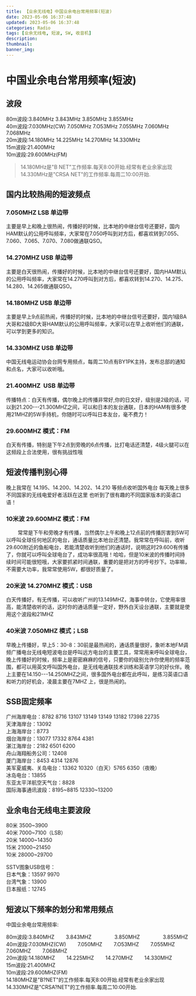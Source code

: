 ```yaml
---
title: 【业余无线电】中国业余电台常用频率(短波) 
date: 2023-05-06 16:37:48
updated: 2023-05-06 16:37:48
categories: Radio
tags: [业余无线电, 短波, SW, 收音机]
description: 
thumbnail: 
banner_img: 
---
```


# 中国业余电台常用频率(短波)

## 波段

80m波段:3.840MHz 3.843MHz 3.850MHz 3.855MHz  
40m波段:7.030MHz(CW) 7.050MHz 7.O53MHz 7.055MHz 7.060MHz 7.068MHz  
20m波段:14.180MHz 14.225MHz 14.270MHz 14.330MHz  
15m波段:21.400MHz  
10m波段:29.600MHz(FM)  

> 14.180MHz是"B NET"工作频率.每天8:00开始.经常有老业余家出现 14.330MHz是"CRSA NET"的工作频率.每周二10:00开始.  

## 国内比较热闹的短波频点

### 7.050MHZ LSB 单边带

主要是早上和晚上很热闹，传播好的时候，比本地的中继台信号还要好，国内HAM默认的公用呼叫频率，大家常在7.050呼叫到对方后，都喜欢转到7.055、7.060、7.065、7.070、7.080做通联QSO。

### 14.270MHZ USB 单边带

主要是白天很热闹，传播好的时候，比本地的中继台信号还要好，国内HAM默认的公用呼叫频率，大家常在14.270呼叫到对方后，都喜欢转到14.270、14.275、14.280、14.265做通联QSO。

### 14.180MHZ USB 单边带

主要是早上9点前热闹，传播好的时候，比本地的中继台信号还要好，国内1级BA大哥和2级BD大哥HAM默认的公用呼叫频率，大家可以在早上收听他们的通联，可以学到更多的知识。

### 14.330MHZ USB 单边带

中国无线电运动协会台网专用频点，每周二10点有BY1PK主持，发布总部的通知和点名，大家可以收听哦。

### 21.400MHZ  USB 单边带

传播特点：白天有传播，偶尔晚上的传播非常好,你的日文好，级别是2级的话，可以到21.200---21.300MHZ之间，可以和日本的友台通联，日本的HAM有很多使用21MHZ的5W手持机，你随时可以呼叫日本友台，毫不费力！

### 29.600MHZ 模式：FM

白天有传播，特别是下午2点到旁晚的6点传播，比打电话还清楚，4级火腿可以在这频段上合法使用，很有挑战性哦

## 短波传播判别心得

晚上我常在 14.195、14.200、14.202、14.210 等频点收听国外电台 每天晚上很多不同国家的无线电爱好者活跃在这里 也听到了很有趣的不同国家版本的英语口语！

### 10米波 29.600MHZ 模式：FM
　　
常常是下午和旁晚才有传播，当然偶尔上午和晚上12点前的传播厉害到5W可以呼叫全球任何地区的电台，通话质量比本地台还清楚。我常常在呼叫前，收听29.600附近的鱼船电台，若能清楚收听到他们的通话时，说明这时29.600有传播了，你就可以呼叫全球电台了，成功率很高哦！哈哈，但是10米波的传播时间持续时间可能很短哦，大家要抓紧时间通联，重要的是把对方的呼号抄下。功率嘛，不需要大功率，我常常使用5W，都很好质量了。

### 20米波 14.270MHZ 模式：USB

白天传播好，有无传播，可以收听广州的13.149MHZ，海事中转台，它使用率很高，能清楚收听的话，这时你的通话质量一定好，野外白天设台通联，主要就是使用这个波段和21MHZ

### 40米波 7.050MHZ 模式；LSB

早晚上传播好，早上5：30-8：30前是最热闹的，通话质量很好，象听本地FM调频广播电台无线电短波电台是呼叫远方电台的主要工具，常常用来呼叫全球电台，晚上传播好的时候，频率上是密密麻麻的信号，只要你的级别允许你使用的频率范围，都可以用英文呼叫国外电台，是无线电通联技术训练和英语学习的好伙伴。晚上主要在14.150---14.250MHZ之间，很多国外电台都在此呼叫，是练习英语口语和听力的好机会，凌晨主要在7MHZ 上，很是热闹的。

## SSB固定频率

广州海岸电台：8782 8716 13107 13149 13149 13182 17398 22735  
天津海岸台：13092  
上海海岸台：8773  
烟台海岸台：13077 17332 8764 4381  
湛江海岸台：2182 6501 6200  
舟山海翔船务公司：12408  
厦门海岸台：8453 4314 12876  
美军夏威夷、关岛电台：13362 10320（白天）5765 6350（夜晚）  
冰岛电台：13855  
东亚太平洋航空天气台：8828  
国际海事通讯波段：8195~8815 12330~13200  

## 业余电台无线电主要波段

80米 3500~3900  
40米 7000~7100（LSB）  
20米 14000~14350  
15米 21000~21450  
10米 28000~29700  

SSTV图象USB信号：  
日本气象：13597 9970  
台湾气象：13900  
日本报纸：12745  

## 短波以下频率的划分和常用频点

中国业余电台常用频率:

80m波段:3.840MHZ        3.843MHZ                3.850MHZ                3.855MHZ  
40m波段:7.030MHZ(CW)        7.050MHZ        7.O53MHZ        7.055MHZ        7.060MHZ        7.068MHZ  
20m波段:14.180MHZ        14.225MHZ        14.270MHZ        14.330MHZ  
15m波段:21.400MHZ  
10m波段:29.600MHZ(FM)  
14.180MHZ是"B?NET"的工作频率.每天8:00开始.经常有老业余家出现  
14.330MHZ是"CRSA?NET"的工作频率.每周二10:00开始.  
